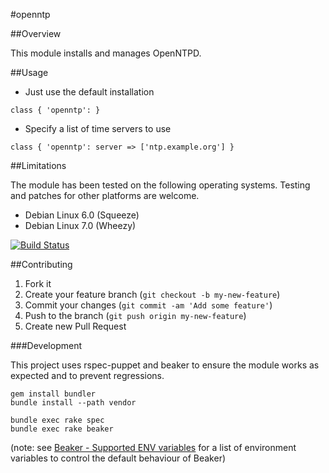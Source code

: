 #openntp

##Overview

This module installs and manages OpenNTPD.

##Usage

* Just use the default installation
```
class { 'openntp': }
```

* Specify a list of time servers to use
```
class { 'openntp': server => ['ntp.example.org'] }
```

##Limitations

The module has been tested on the following operating systems. Testing and patches for other platforms are welcome.

* Debian Linux 6.0 (Squeeze)
* Debian Linux 7.0 (Wheezy)

[![Build Status](https://travis-ci.org/tohuwabohu/puppet-openntp.png?branch=master)](https://travis-ci.org/tohuwabohu/puppet-openntp)

##Contributing

1. Fork it
2. Create your feature branch (`git checkout -b my-new-feature`)
3. Commit your changes (`git commit -am 'Add some feature'`)
4. Push to the branch (`git push origin my-new-feature`)
5. Create new Pull Request

###Development

This project uses rspec-puppet and beaker to ensure the module works as expected and to prevent regressions.

```
gem install bundler
bundle install --path vendor

bundle exec rake spec
bundle exec rake beaker
```
(note: see [Beaker - Supported ENV variables](https://github.com/puppetlabs/beaker/wiki/How-to-Write-a-Beaker-Test-for-a-Module#beaker-rspec-details)
for a list of environment variables to control the default behaviour of Beaker)
